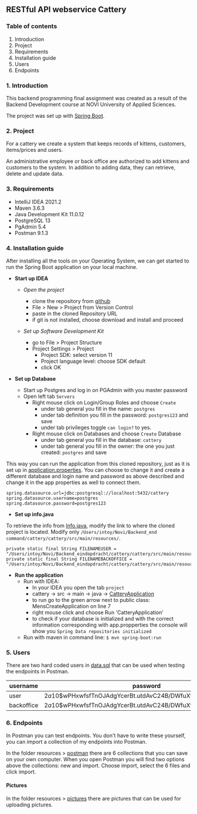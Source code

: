 ##  RESTful API webservice Cattery

### Table of contents
1. Introduction
2. Project 
3. Requirements
4. Installation guide
5. Users
6. Endpoints

### 1. Introduction

This backend programming final assignment was created as a result of the Backend Development course at NOVI University of Applied Sciences.

The project was set up with [Spring Boot](https://spring.io/projects/spring-boot). 

### 2. Project

For a cattery we create a system that keeps records of kittens, customers, items/prices and users.

An administrative employee or back office are authorized to add kittens and customers to the system. In addition to adding data, they can retrieve, delete and update data.

### 3. Requirements

- IntelliJ IDEA 2021.2
- Maven 3.6.3
- Java Development Kit 11.0.12
- PostgreSQL 13
- PgAdmin 5.4
- Postman 9.1.3

### 4. Installation guide

After installing all the tools on your Operating System, we can get started to run the Spring Boot application on your local machine.

* __Start up IDEA__
    * _Open the project_
        * clone the repository from [github](https://github.com/danielle076/cattery)
        * File > New > Project from Version Control
        * paste in the cloned Repository URL
        * if git is not installed, choose download and install and proceed

    * _Set up Software Development Kit_
        * go to File > Project Structure
        * Project Settings > Project
            * Project SDK: select version 11
            * Project language level: choose SDK default 
            * click OK


* __Set up Database__
    * Start up Postgres and log in on PGAdmin with you master password
    * Open left tab `Servers`
        * Right mouse click on Login/Group Roles and choose `Create`
            * under tab general you fill in the name: `postgres`
            * under tab definition you fill in the password: `postgres123` and save
            * under tab privileges toggle `can login?` to yes.
        * Right mouse click on Databases and choose `Create` Database
            * under tab general you fill in the database: `cattery`
            * under tab general you fill in the owner: the one you just created: `postgres` and save

This way you can run the application from this cloned repository, just as it is set up in
[application.properties](src/main/resources/application.properties).
You can choose to change it and create a different database and login name and password as above described and change it in the app properties as well to connect them.

```properties
spring.datasource.url=jdbc:postgresql://localhost:5432/cattery
spring.datasource.username=postgres
spring.datasource.password=postgres123
```

* __Set up info.java__

To retrieve the info from [Info.java](src/main/java/nl/danielle/cattery/model/Info.java), modify the link to where the cloned project is located. Modify only `/Users/intoy/Novi/Backend_end command/cattery/cattery/src/main/resources/`.

```jshelllanguage
private static final String FILENAMEUSER = "/Users/intoy/Novi/Backend_eindopdracht/cattery/cattery/src/main/resources/user.json";
private static final String FILENAMEBACKOFFICE = "/Users/intoy/Novi/Backend_eindopdracht/cattery/cattery/src/main/resources/backoffice.json";
```

* __Run the application__
    * Run with IDEA:
        * In your IDEA you open the tab `project`
        * cattery -> src -> main -> java ->
          [CatteryApplication](src/main/java/nl/danielle/cattery/CatteryApplication.java)
        * to run go to the green arrow next to public class: MensCreateApplication on line 7
        * right mouse click and choose Run 'CatteryApplication' 
        * to check if your database is initialized and with the correct information corresponding with app.propperties the console will show you `Spring Data repositories initialized` 
    * Run with maven in command line: `$ mvn spring-boot:run`

### 5. Users

There are two hard coded users in [data.sql](src/main/resources/data.sql) that can be used when testing the endpoints in Postman.

|username|password| 
|----|----|
|user|$2a$10$wPHxwfsfTnOJAdgYcerBt.utdAvC24B/DWfuXfzKBSDHO0etB1ica|
|backoffice|$2a$10$wPHxwfsfTnOJAdgYcerBt.utdAvC24B/DWfuXfzKBSDHO0etB1icaR|

### 6. Endpoints

In Postman you can test endpoints. You don't have to write these yourself, you can import a collection of my endpoints into Postman.

In the folder resources > [postman](src/main/resources/postman) there are 6 collections that you can save on your own computer. When you open Postman you will find two options above the collections: new and import. Choose import, select the 6 files and click import.

#### Pictures

In the folder resources > [pictures](src/main/resources/pictures) there are pictures that can be used for uploading pictures.